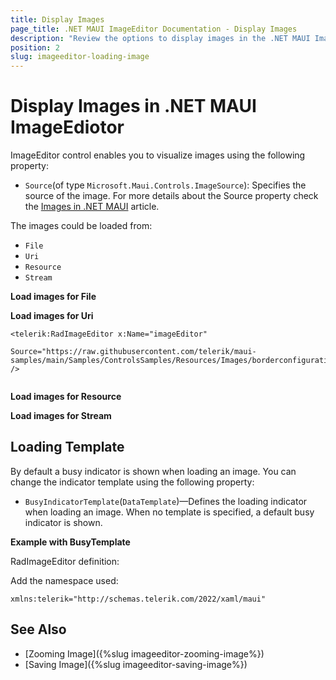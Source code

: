 ```yaml
---
title: Display Images
page_title: .NET MAUI ImageEditor Documentation - Display Images
description: "Review the options to display images in the .NET MAUI ImageEditor control."
position: 2
slug: imageeditor-loading-image
---
```


# Display Images in .NET MAUI ImageEdiotor

ImageEditor control enables you to visualize images using the following property:

* `Source`(of type `Microsoft.Maui.Controls.ImageSource`): Specifies the source of the image. For more details about the Source property check the [Images in .NET MAUI](https://learn.microsoft.com/en-us/dotnet/maui/user-interface/controls/image?view=net-maui-7.0) article.

The images could be loaded from:

* `File`
* `Uri`
* `Resource`
* `Stream`

**Load images for File**


**Load images for Uri**

```XAML
<telerik:RadImageEditor x:Name="imageEditor" 
                        Source="https://raw.githubusercontent.com/telerik/maui-samples/main/Samples/ControlsSamples/Resources/Images/borderconfigurationavatar.png" />
        
```

**Load images for Resource**



**Load images for Stream**

<snippet id='load-image-from-stream'/>

## Loading Template

By default a busy indicator is shown when loading an image. You can change the indicator template using the following property:

* `BusyIndicatorTemplate`(`DataTemplate`)&mdash;Defines the loading indicator when loading an image. When no template is specified, a default busy indicator is shown.

**Example with BusyTemplate**

RadImageEditor definition:

<snippet id='imageeditor-busy-template'/>

Add the namespace used:

```XAML
xmlns:telerik="http://schemas.telerik.com/2022/xaml/maui"
```

## See Also

- [Zooming Image]({%slug imageeditor-zooming-image%})
- [Saving Image]({%slug imageeditor-saving-image%})